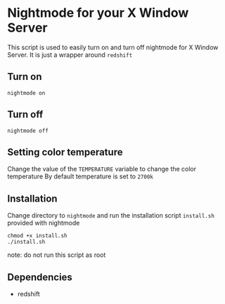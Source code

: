 Nightmode for your X Window Server
==================================

This script is used to easily turn on and turn off nightmode for X Window Server. It is just a wrapper around `redshift`

Turn on
-------
```
nightmode on
```

Turn off
--------
```
nightmode off
```

Setting color temperature
-------------------------
Change the value of the `TEMPERATURE` variable to change the color temperature
By default temperature is set to `2700k`

Installation
------------
Change directory to `nightmode` and run the installation script `install.sh` provided with nightmode
```
chmod +x install.sh
./install.sh
```
note: do not run this script as root

Dependencies
------------
* redshift
